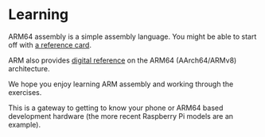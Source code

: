 # Learning

ARM64 assembly is a simple assembly language. 
You might be able to start off with [a reference card][reference-card].

ARM also provides [digital reference][official-reference] on the ARM64 (AArch64/ARMv8) architecture.

We hope you enjoy learning ARM assembly and working through the exercises.

This is a gateway to getting to know your phone or ARM64 based development hardware (the more recent Raspberry Pi models are an example).

[reference-card]: https://courses.cs.washington.edu/courses/cse469/19wi/arm64.pdf
[official-reference]: https://developer.arm.com/documentation
